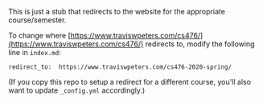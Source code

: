 This is just a stub that redirects to the website for the appropriate course/semester.

To change where [https://www.traviswpeters.com/cs476/](https://www.traviswpeters.com/cs476/) redirects to,
modify the following line in `index.md`:

```
redirect_to:  https://www.traviswpeters.com/cs476-2020-spring/
```

(If you copy this repo to setup a redirect for a different course, you'll also want to update `_config.yml` accordingly.)
